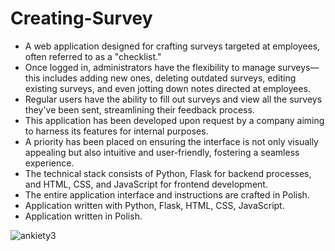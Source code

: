 # Creating-Survey
- A web application designed for crafting surveys targeted at employees, often referred to as a "checklist."
- Once logged in, administrators have the flexibility to manage surveys—this includes adding new ones, deleting outdated surveys, editing existing surveys, and even jotting down notes directed at employees.
- Regular users have the ability to fill out surveys and view all the surveys they've been sent, streamlining their feedback process.
- This application has been developed upon request by a company aiming to harness its features for internal purposes.
- A priority has been placed on ensuring the interface is not only visually appealing but also intuitive and user-friendly, fostering a seamless experience.
- The technical stack consists of Python, Flask for backend processes, and HTML, CSS, and JavaScript for frontend development.
- The entire application interface and instructions are crafted in Polish.
- Application written with Python, Flask, HTML, CSS, JavaScript.
- Application written in Polish.

![ankiety3](https://github.com/wiktorszczurek/Creating-Survey-PY/assets/124889327/58a34607-a661-49d1-acfa-118d49f2ce08)
